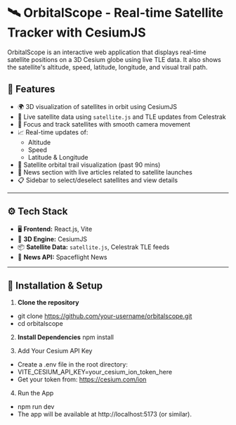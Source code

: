 # 🛰️ OrbitalScope - Real-time Satellite Tracker with CesiumJS

OrbitalScope is an interactive web application that displays real-time satellite positions on a 3D Cesium globe using live TLE data. It also shows the satellite's altitude, speed, latitude, longitude, and visual trail path.

## 🚀 Features

- 🌍 3D visualization of satellites in orbit using CesiumJS
- 📡 Live satellite data using `satellite.js` and TLE updates from Celestrak
- 🎯 Focus and track satellites with smooth camera movement
- 📈 Real-time updates of:
  - Altitude
  - Speed
  - Latitude & Longitude
- 🔁 Satellite orbital trail visualization (past 90 mins)
- 📰 News section with live articles related to satellite launches
- 📋 Sidebar to select/deselect satellites and view details

---

## ⚙️ Tech Stack

- 🖥️ **Frontend:** React.js, Vite
- 🌌 **3D Engine:** CesiumJS
- 📦 **Satellite Data:** `satellite.js`, Celestrak TLE feeds
- 📰 **News API:** Spaceflight News

---

## 🔧 Installation & Setup

1. **Clone the repository**
- git clone https://github.com/your-username/orbitalscope.git
- cd orbitalscope

2. **Install Dependencies**
npm install

4. Add Your Cesium API Key
- Create a .env file in the root directory:
- VITE_CESIUM_API_KEY=your_cesium_ion_token_here
- Get your token from: https://cesium.com/ion

4. Run the App
- npm run dev
- The app will be available at http://localhost:5173 (or similar).



